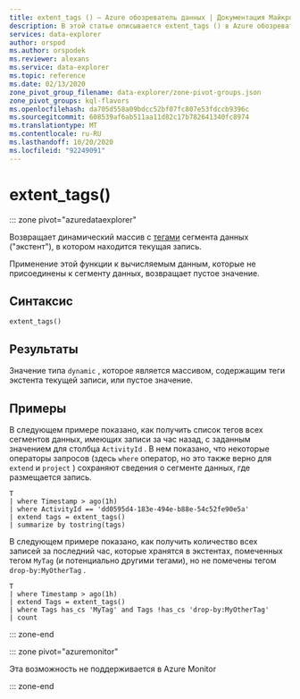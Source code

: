 ```yaml
---
title: extent_tags () — Azure обозреватель данных | Документация Майкрософт
description: В этой статье описывается extent_tags () в Azure обозреватель данных.
services: data-explorer
author: orspod
ms.author: orspodek
ms.reviewer: alexans
ms.service: data-explorer
ms.topic: reference
ms.date: 02/13/2020
zone_pivot_group_filename: data-explorer/zone-pivot-groups.json
zone_pivot_groups: kql-flavors
ms.openlocfilehash: da705d558a09bdcc52bf07fc807e53fdccb9396c
ms.sourcegitcommit: 608539af6ab511aa11d82c17b782641340fc8974
ms.translationtype: MT
ms.contentlocale: ru-RU
ms.lasthandoff: 10/20/2020
ms.locfileid: "92249091"
---
```

# <a name="extent_tags"></a>extent_tags()

::: zone pivot="azuredataexplorer"

Возвращает динамический массив с [тегами](../management/extents-overview.md#extent-tagging) сегмента данных ("экстент"), в котором находится текущая запись. 

Применение этой функции к вычисляемым данным, которые не присоединены к сегменту данных, возвращает пустое значение.

## <a name="syntax"></a>Синтаксис

`extent_tags()`

## <a name="returns"></a>Результаты

Значение типа `dynamic` , которое является массивом, содержащим теги экстента текущей записи, или пустое значение.

## <a name="examples"></a>Примеры

В следующем примере показано, как получить список тегов всех сегментов данных, имеющих записи за час назад, с заданным значением для столбца `ActivityId` . В нем показано, что некоторые операторы запросов (здесь `where` оператор, но это также верно для `extend` и `project` ) сохраняют сведения о сегменте данных, где размещается запись.

```kusto
T
| where Timestamp > ago(1h)
| where ActivityId == 'dd0595d4-183e-494e-b88e-54c52fe90e5a'
| extend tags = extent_tags()
| summarize by tostring(tags)
```

В следующем примере показано, как получить количество всех записей за последний час, которые хранятся в экстентах, помеченных тегом `MyTag` (и потенциально другими тегами), но не помечены тегом `drop-by:MyOtherTag` .

```kusto
T
| where Timestamp > ago(1h)
| extend Tags = extent_tags()
| where Tags has_cs 'MyTag' and Tags !has_cs 'drop-by:MyOtherTag'
| count
```

::: zone-end

::: zone pivot="azuremonitor"

Эта возможность не поддерживается в Azure Monitor

::: zone-end
